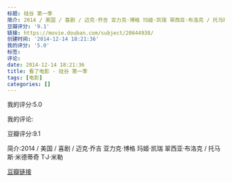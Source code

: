 ```yaml
---
标题: 硅谷 第一季
简介: 2014 / 美国 / 喜剧 / 迈克·乔吉 亚力克·博格 玛姬·凯瑞 翠西亚·布洛克 / 托马斯·米德蒂奇 T·J·米勒
豆瓣评分: '9.1'
链接: https://movie.douban.com/subject/20644938/
创建时间: '2014-12-14 18:21:36'
我的评分: '5.0'
标签:
评论:
date: 2014-12-14 18:21:36
title: 看了电影 - 硅谷 第一季
tags: [电影]
categories: []
---
```


我的评分:5.0

我的评论:

豆瓣评分:9.1

简介:2014 / 美国 / 喜剧 / 迈克·乔吉 亚力克·博格 玛姬·凯瑞 翠西亚·布洛克 / 托马斯·米德蒂奇 T·J·米勒

[豆瓣链接](https://movie.douban.com/subject/20644938/)

